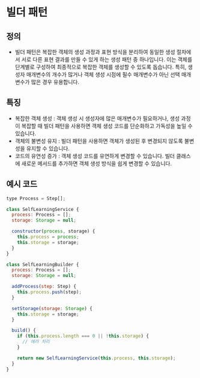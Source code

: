 # 빌더 패턴

## 정의

- 빌더 패턴은 복잡한 객체의 생성 과정과 표현 방식을 분리하여 동일한 생성 절차에서 서로 다른 표현 결과를 만들 수 있게 하는 생성 패턴 중 하나입니다. 이는 객체를 단계별로 구성하여 최종적으로 복잡한 객체를 생성할 수 있도록 돕습니다. 특히, 생성자 매개변수의 개수가 많거나 객체 생성 시점에 필수 매개변수가 아닌 선택 매개변수가 많은 경우 유용합니다.

## 특징

- 복잡한 객체 생성 : 객체 생성 시 생성자에 많은 매개변수가 필요하거나, 생성 과정이 복잡할 때 빌더 패턴을 사용하면 객체 생성 코드를 단순화하고 가독성을 높일 수 있습니다.
- 객체의 불변성 유지 : 빌더 패턴을 사용하면 객체가 생성된 후 변경되지 않도록 불변성을 유지할 수 있습니다.
- 코드의 유연성 증가 : 객체 생성 코드를 유연하게 변경할 수 있습니다. 빌더 클래스에 새로운 메서드를 추가하면 객체 생성 방식을 쉽게 변경할 수 있습니다.

## 예시 코드

```js
type Process = Step[];

class SelfLearningService {
  process: Process = [];
  storage: Storage = null;

  constructor(process, storage) {
    this.process = process;
    this.storage = storage;
  }
}

class SelfLearningBuilder {
  process: Process = [];
  storage: Storage = null;

  addProcess(step: Step) {
    this.process.push(step);
  }

  setStorage(storage: Storage) {
    this.storage = storage;
  }

  build() {
    if (this.process.length === 0 || !this.storage) {
      // 에러 처리
    }

    return new SelfLearningService(this.process, this.storage);
  }
}
```
